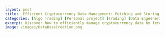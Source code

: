 ```yaml
---
layout: post
title:  Efficient Cryptocurrency Data Management: Fetching and Storing Binance Data with HDF5
categories: [Algo Trading] [Personal project] [Trading] [Data Engeenering] 
excerpt: Discover how to efficiently manage cryptocurrency data by fetching and storing Binance candlestick data using HDF5. This guide provides a step-by-step approach to organizing large datasets for research or analysis, offering practical insights into handling high-frequency crypto data with ease. 
image: /images/DataBaseCreation.png
---
```

